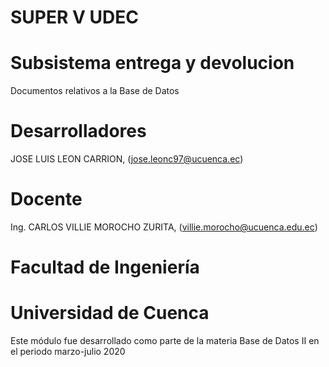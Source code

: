 # SUPER V UDEC

# Subsistema entrega y devolucion 
Documentos relativos a la Base de Datos

# Desarrolladores
JOSE LUIS LEON CARRION, (jose.leonc97@ucuenca.ec) 

# Docente

Ing. CARLOS VILLIE MOROCHO ZURITA, (villie.morocho@ucuenca.edu.ec)

# Facultad de Ingeniería
# Universidad de Cuenca
Este módulo fue desarrollado como parte de la materia Base de Datos II en el periodo marzo-julio 2020
